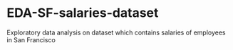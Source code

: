 # EDA-SF-salaries-dataset
Exploratory data analysis on dataset which contains salaries of employees in San Francisco 
